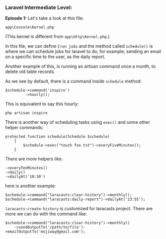 ### Laravel Intermediate Level:
__Episode 1:__  Let's take a look at this file:
```
app\Console\Kernel.php
```
(This kernel is different from `app\Http\Kernel.php`.)

In this file, we can define `Cron jobs` and the method called `schedule()` is where we can schedule jobs for laravel to do, for example, sending an email on a specific time to the user, as the daily report.

Another example of this, is running an artisan command once a month, to delete old table records.

As we see by default, there is a command inside `schedule` method:
```
$schedule->command('inspire')
         ->hourly();
```
This is equivalent to say this hourly:
```
php artisan inspire
```
There is another way of scheduling tasks using `exec()` and some other helper commands:
```
protected function schedule(Schedule $schedule)
    {
        $schedule->exec("touch foo.txt")->everyFiveMinutes();
    }
```
There are more helpers like:
```
->everyTenMinutes()
->daily()
->dailyAt('10:30')
```
here is another example:
```
$schedule->command("laracasts:clear-history")->monthly();
$schedule->command("laracasts:daily-report")->dailyAt('23:55');
```
`laracasts:create-history` is customized for laracasts project.
There are more we can do with the command like:
```
$schedule->command("laracasts:clear-history")->monthly()
    ->sendOutputTo('/path/to/file')->emailOutputTo('mojiway@gmail.com');
```

